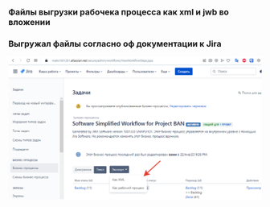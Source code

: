 ### Файлы выгрузки рабочека процесса как xml и jwb во вложении

### Выгружал файлы согласно оф документации к Jira

![Alt text](https://github.com/maks1001281/devops-netology/blob/main/Home_work/9.1/jira.PNG?raw=true "Optional Title")

